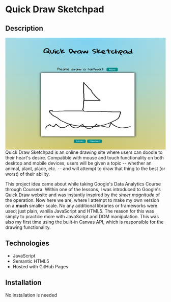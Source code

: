 # Quick Draw Sketchpad

## Description

<img align="right" width=550 height=350 src="/public/quick-draw-screenshot.png">
<p align="left">Quick Draw Sketchpad is an online drawing site where users can doodle to their heart's desire. Compatible with mouse and touch functionality on both desktop and mobile devices, users will be given a topic -- whether an animal, plant, place, etc. -- and will attempt to draw that thing to the best (or worst) of their ability.

This project idea came about while taking Google's Data Analytics Course through Coursera. Within one of the lessons, I was introduced to Google's <a href="https://quickdraw.withgoogle.com/data">Quick Draw</a> website and was instantly inspired by the _sheer magnitude_ of the operation. Now here we are, where I attempt to make my own version on a <b>much</b> smaller scale. No any additional libraries or frameworks were used; just plain, vanilla JavaScript and HTML5. The reason for this was simply to practice more with JavaScript and DOM manipulation. This was also my first time using the built-in Canvas API, which is responsible for the drawing functionality.</p>

## Technologies

- JavaScript
- Semantic HTML5
- Hosted with GitHub Pages

## Installation

No installation is needed
